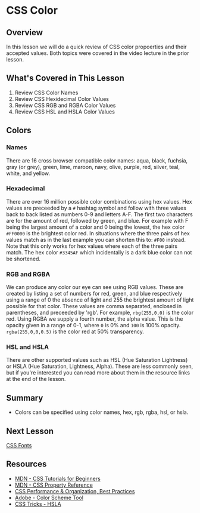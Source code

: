 # CSS Color

## Overview

In this lesson we will do a quick review of CSS color propoerties and their accepted values. Both topics were covered in the video lecture in the prior lesson.

## What's Covered in This Lesson 

1. Review CSS Color Names
2. Review CSS Hexidecimal Color Values
3. Review CSS RGB and RGBA Color Values
4. Review CSS HSL and HSLA Color Values

## Colors

### Names

There are 16 cross browser compatible color names: aqua, black, fuchsia, gray (or grey), green, lime, maroon, navy, olive, purple, red, silver, teal, white, and yellow.

### Hexadecimal

There are over 16 million possible color combinations using hex values. Hex values are preceeded by a `#` hashtag symbol and follow with three values back to back listed as numbers 0-9 and letters A-F. The first two characters are for the amount of red, followed by green, and blue. For example with F being the largest amount of a color and 0 being the lowest, the hex color `#FF0000` is the brightest color red. In situations where the three pairs of hex values match as in the last example you can shorten this to: `#F00` instead. Note that this only works for hex values where each of the three pairs match. The hex color `#3345AF` which incidentally is a dark blue color can not be shortened.

### RGB and RGBA

We can produce any color our eye can see using RGB values. These are created by listing a set of numbers for red, green, and blue respectively using a range of 0 the absence of light and 255 the brightest amount of light possible for that color. These values are comma separated, enclosed in parentheses, and preceeded by 'rgb'. For example, `rbg(255,0,0)` is the color red. Using RGBA we supply a fourth number, the alpha value. This is the opacity given in a range of 0-1, where `0` is 0% and `100` is 100% opacity. `rgba(255,0,0,0.5)` is the color red at 50% transparency.

### HSL and HSLA

There are other supported values such as HSL (Hue Saturation Lightness) or HSLA (Hue Saturation, Lightness, Alpha). These are less commonly seen, but if you're interested you can read more about them in the resource links at the end of the lesson.

## Summary

- Colors can be specified using color names, hex, rgb, rgba, hsl, or hsla.

## Next Lesson

[CSS Fonts](6.md)

## Resources

- [MDN - CSS Tutorials for Beginners](https://developer.mozilla.org/en-US/docs/Web/Guide/CSS/Getting_started)
- [MDN - CSS Property Reference](https://developer.mozilla.org/en-US/docs/Web/CSS/Reference)
- [CSS Performance & Organization, Best Practices](http://learn.shayhowe.com/advanced-html-css/performance-organization/)
- [Adobe - Color Scheme Tool](https://color.adobe.com/create/color-wheel/)
- [CSS Tricks - HSLA](https://css-tricks.com/yay-for-hsla/)
